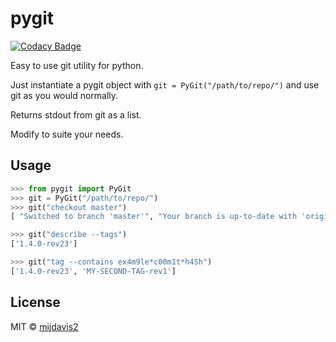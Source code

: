 # pygit
[![Codacy Badge](https://api.codacy.com/project/badge/Grade/439a70b92c114241a7c118020cb229e7)](https://www.codacy.com/app/mdavis/PyGit?utm_source=github.com&amp;utm_medium=referral&amp;utm_content=mijdavis2/PyGit&amp;utm_campaign=Badge_Grade)

Easy to use git utility for python.

Just instantiate a pygit object with ```git = PyGit("/path/to/repo/")``` and use git as you would normally.

Returns stdout from git as a list.

Modify to suite your needs.

## Usage

```python
>>> from pygit import PyGit
>>> git = PyGit("/path/to/repo/")
>>> git("checkout master")
[ "Switched to branch 'master'", "Your branch is up-to-date with 'origin/master'."]

>>> git("describe --tags")
['1.4.0-rev23']

>>> git("tag --contains ex4m9le*c00m1t*h4Sh")
['1.4.0-rev23', 'MY-SECOND-TAG-rev1']
```

## License

MIT © [mijdavis2](http://mdavisinsc.com)